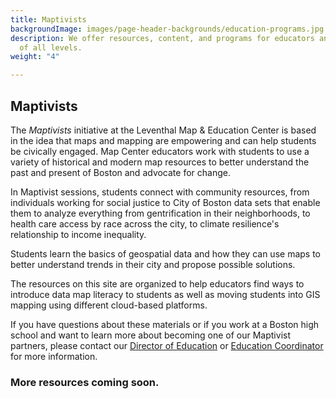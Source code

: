 ```yaml
---
title: Maptivists
backgroundImage: images/page-header-backgrounds/education-programs.jpg
description: We offer resources, content, and programs for educators and students
  of all levels.
weight: "4"

---
```

## Maptivists

The _Maptivists_ initiative at the Leventhal Map & Education Center is based in the idea that maps and mapping are empowering and can help students be civically engaged. Map Center educators work with students to use a variety of historical and modern map resources to better understand the past and present of Boston and advocate for change.

In Maptivist sessions, students connect with community resources, from individuals working for social justice to City of Boston data sets that enable them to analyze everything from gentrification in their neighborhoods, to health care access by race across the city, to climate resilience's relationship to income inequality.

Students learn the basics of geospatial data and how they can use maps to better understand trends in their city and propose possible solutions.

The resources on this site are organized to help educators find ways to introduce data map literacy to students as well as moving students into GIS mapping using different cloud-based platforms.

If you have questions about these materials or if you work at a Boston high school and want to learn more about becoming one of our Maptivist partners, please contact our [Director of Education](people/michelle-leblanc) or [Education Coordinator](people/lynn-brown) for more information.

### More resources coming soon.